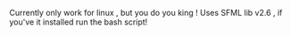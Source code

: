 Currently  only work for linux , but you do you king !
Uses SFML lib v2.6 , if you've it installed run the bash script! 
